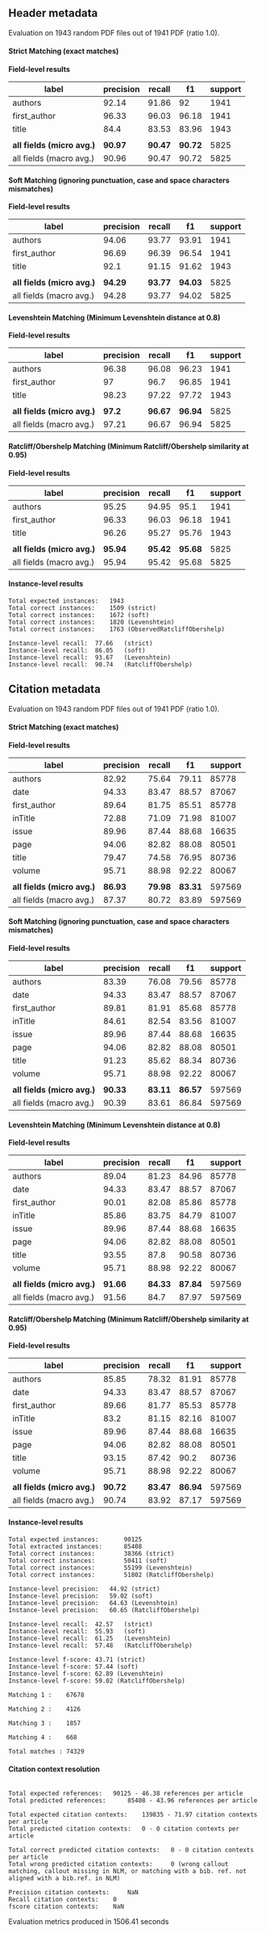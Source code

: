 
## Header metadata 

Evaluation on 1943 random PDF files out of 1941 PDF (ratio 1.0).

#### Strict Matching (exact matches)

**Field-level results**

| label            |  precision |   recall  |     f1     | support |
|---               |---         |---        |---         |---      |
| authors | 92.14 | 91.86 | 92 | 1941 |
| first_author | 96.33 | 96.03 | 96.18 | 1941 |
| title | 84.4 | 83.53 | 83.96 | 1943 |
|                  |            |           |            |         |
| **all fields (micro avg.)** | **90.97** | **90.47** | **90.72** | 5825 |
| all fields (macro avg.) | 90.96 | 90.47 | 90.72 | 5825 |



#### Soft Matching (ignoring punctuation, case and space characters mismatches)

**Field-level results**

| label            |  precision |   recall  |     f1     | support |
|---               |---         |---        |---         |---      |
| authors | 94.06 | 93.77 | 93.91 | 1941 |
| first_author | 96.69 | 96.39 | 96.54 | 1941 |
| title | 92.1 | 91.15 | 91.62 | 1943 |
|                  |            |           |            |         |
| **all fields (micro avg.)** | **94.29** | **93.77** | **94.03** | 5825 |
| all fields (macro avg.) | 94.28 | 93.77 | 94.02 | 5825 |



#### Levenshtein Matching (Minimum Levenshtein distance at 0.8)

**Field-level results**

| label            |  precision |   recall  |     f1     | support |
|---               |---         |---        |---         |---      |
| authors | 96.38 | 96.08 | 96.23 | 1941 |
| first_author | 97 | 96.7 | 96.85 | 1941 |
| title | 98.23 | 97.22 | 97.72 | 1943 |
|                  |            |           |            |         |
| **all fields (micro avg.)** | **97.2** | **96.67** | **96.94** | 5825 |
| all fields (macro avg.) | 97.21 | 96.67 | 96.94 | 5825 |



#### Ratcliff/Obershelp Matching (Minimum Ratcliff/Obershelp similarity at 0.95)

**Field-level results**

| label            |  precision |   recall  |     f1     | support |
|---               |---         |---        |---         |---      |
| authors | 95.25 | 94.95 | 95.1 | 1941 |
| first_author | 96.33 | 96.03 | 96.18 | 1941 |
| title | 96.26 | 95.27 | 95.76 | 1943 |
|                  |            |           |            |         |
| **all fields (micro avg.)** | **95.94** | **95.42** | **95.68** | 5825 |
| all fields (macro avg.) | 95.94 | 95.42 | 95.68 | 5825 |


#### Instance-level results

```
Total expected instances: 	1943
Total correct instances: 	1509 (strict) 
Total correct instances: 	1672 (soft) 
Total correct instances: 	1820 (Levenshtein) 
Total correct instances: 	1763 (ObservedRatcliffObershelp) 

Instance-level recall:	77.66	(strict) 
Instance-level recall:	86.05	(soft) 
Instance-level recall:	93.67	(Levenshtein) 
Instance-level recall:	90.74	(RatcliffObershelp) 
```


## Citation metadata 

Evaluation on 1943 random PDF files out of 1941 PDF (ratio 1.0).

#### Strict Matching (exact matches)

**Field-level results**

| label            |  precision |   recall  |     f1     | support |
|---               |---         |---        |---         |---      |
| authors | 82.92 | 75.64 | 79.11 | 85778 |
| date | 94.33 | 83.47 | 88.57 | 87067 |
| first_author | 89.64 | 81.75 | 85.51 | 85778 |
| inTitle | 72.88 | 71.09 | 71.98 | 81007 |
| issue | 89.96 | 87.44 | 88.68 | 16635 |
| page | 94.06 | 82.82 | 88.08 | 80501 |
| title | 79.47 | 74.58 | 76.95 | 80736 |
| volume | 95.71 | 88.98 | 92.22 | 80067 |
|                  |            |           |            |         |
| **all fields (micro avg.)** | **86.93** | **79.98** | **83.31** | 597569 |
| all fields (macro avg.) | 87.37 | 80.72 | 83.89 | 597569 |



#### Soft Matching (ignoring punctuation, case and space characters mismatches)

**Field-level results**

| label            |  precision |   recall  |     f1     | support |
|---               |---         |---        |---         |---      |
| authors | 83.39 | 76.08 | 79.56 | 85778 |
| date | 94.33 | 83.47 | 88.57 | 87067 |
| first_author | 89.81 | 81.91 | 85.68 | 85778 |
| inTitle | 84.61 | 82.54 | 83.56 | 81007 |
| issue | 89.96 | 87.44 | 88.68 | 16635 |
| page | 94.06 | 82.82 | 88.08 | 80501 |
| title | 91.23 | 85.62 | 88.34 | 80736 |
| volume | 95.71 | 88.98 | 92.22 | 80067 |
|                  |            |           |            |         |
| **all fields (micro avg.)** | **90.33** | **83.11** | **86.57** | 597569 |
| all fields (macro avg.) | 90.39 | 83.61 | 86.84 | 597569 |



#### Levenshtein Matching (Minimum Levenshtein distance at 0.8)

**Field-level results**

| label            |  precision |   recall  |     f1     | support |
|---               |---         |---        |---         |---      |
| authors | 89.04 | 81.23 | 84.96 | 85778 |
| date | 94.33 | 83.47 | 88.57 | 87067 |
| first_author | 90.01 | 82.08 | 85.86 | 85778 |
| inTitle | 85.86 | 83.75 | 84.79 | 81007 |
| issue | 89.96 | 87.44 | 88.68 | 16635 |
| page | 94.06 | 82.82 | 88.08 | 80501 |
| title | 93.55 | 87.8 | 90.58 | 80736 |
| volume | 95.71 | 88.98 | 92.22 | 80067 |
|                  |            |           |            |         |
| **all fields (micro avg.)** | **91.66** | **84.33** | **87.84** | 597569 |
| all fields (macro avg.) | 91.56 | 84.7 | 87.97 | 597569 |



#### Ratcliff/Obershelp Matching (Minimum Ratcliff/Obershelp similarity at 0.95)

**Field-level results**

| label            |  precision |   recall  |     f1     | support |
|---               |---         |---        |---         |---      |
| authors | 85.85 | 78.32 | 81.91 | 85778 |
| date | 94.33 | 83.47 | 88.57 | 87067 |
| first_author | 89.66 | 81.77 | 85.53 | 85778 |
| inTitle | 83.2 | 81.15 | 82.16 | 81007 |
| issue | 89.96 | 87.44 | 88.68 | 16635 |
| page | 94.06 | 82.82 | 88.08 | 80501 |
| title | 93.15 | 87.42 | 90.2 | 80736 |
| volume | 95.71 | 88.98 | 92.22 | 80067 |
|                  |            |           |            |         |
| **all fields (micro avg.)** | **90.72** | **83.47** | **86.94** | 597569 |
| all fields (macro avg.) | 90.74 | 83.92 | 87.17 | 597569 |


#### Instance-level results

```
Total expected instances: 		90125
Total extracted instances: 		85408
Total correct instances: 		38366 (strict) 
Total correct instances: 		50411 (soft) 
Total correct instances: 		55199 (Levenshtein) 
Total correct instances: 		51802 (RatcliffObershelp) 

Instance-level precision:	44.92 (strict) 
Instance-level precision:	59.02 (soft) 
Instance-level precision:	64.63 (Levenshtein) 
Instance-level precision:	60.65 (RatcliffObershelp) 

Instance-level recall:	42.57	(strict) 
Instance-level recall:	55.93	(soft) 
Instance-level recall:	61.25	(Levenshtein) 
Instance-level recall:	57.48	(RatcliffObershelp) 

Instance-level f-score:	43.71 (strict) 
Instance-level f-score:	57.44 (soft) 
Instance-level f-score:	62.89 (Levenshtein) 
Instance-level f-score:	59.02 (RatcliffObershelp) 

Matching 1 :	67678

Matching 2 :	4126

Matching 3 :	1857

Matching 4 :	668

Total matches :	74329
```


#### Citation context resolution
```

Total expected references: 	 90125 - 46.38 references per article
Total predicted references: 	 85408 - 43.96 references per article

Total expected citation contexts: 	 139835 - 71.97 citation contexts per article
Total predicted citation contexts: 	 0 - 0 citation contexts per article

Total correct predicted citation contexts: 	 0 - 0 citation contexts per article
Total wrong predicted citation contexts: 	 0 (wrong callout matching, callout missing in NLM, or matching with a bib. ref. not aligned with a bib.ref. in NLM)

Precision citation contexts: 	 NaN
Recall citation contexts: 	 0
fscore citation contexts: 	 NaN
```

Evaluation metrics produced in 1506.41 seconds
